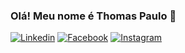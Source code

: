 ### Olá! Meu nome é Thomas Paulo 👋

[![Linkedin](https://img.shields.io/badge/LinkedIn-0077B5?style=for-the-badge&logo=linkedin&logoColor=white)](https://www.linkedin.com/in/thomas-paulo-sousa-junior/)
[![Facebook](https://img.shields.io/badge/Facebook-1877F2?style=for-the-badge&logo=facebook&logoColor=white)](https://www.facebook.com/thomas.p.desousa)
[![Instagram](https://img.shields.io/badge/Instagram-E4405F?style=for-the-badge&logo=instagram&logoColor=white)](https://www.instagram.com/thomaspaulodesousa/)

<!--
**thomaspsj/thomaspsj** is a ✨ _special_ ✨ repository because its `README.md` (this file) appears on your GitHub profile.

Here are some ideas to get you started:

- 🔭 I’m currently working on ...
- 🌱 I’m currently learning ...
- 👯 I’m looking to collaborate on ...
- 🤔 I’m looking for help with ...
- 💬 Ask me about ...
- 📫 How to reach me: ...
- 😄 Pronouns: ...
- ⚡ Fun fact: ...
-->
